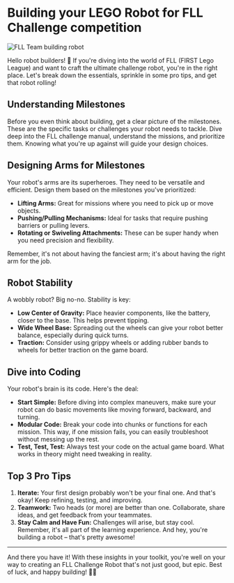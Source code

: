 # Building your LEGO Robot for FLL Challenge competition

![](/public/images/kids-robot-work.png "FLL Team building robot")


Hello robot builders! 🤖 If you're diving into the world of FLL (FIRST Lego League) and want to craft the ultimate challenge robot, you're in the right place. Let's break down the essentials, sprinkle in some pro tips, and get that robot rolling!

## Understanding Milestones

Before you even think about building, get a clear picture of the milestones. These are the specific tasks or challenges your robot needs to tackle. Dive deep into the FLL challenge manual, understand the missions, and prioritize them. Knowing what you're up against will guide your design choices.

## Designing Arms for Milestones

Your robot's arms are its superheroes. They need to be versatile and efficient. Design them based on the milestones you've prioritized:

- **Lifting Arms:** Great for missions where you need to pick up or move objects.
- **Pushing/Pulling Mechanisms:** Ideal for tasks that require pushing barriers or pulling levers.
- **Rotating or Swiveling Attachments:** These can be super handy when you need precision and flexibility.

Remember, it's not about having the fanciest arm; it's about having the right arm for the job.

## Robot Stability

A wobbly robot? Big no-no. Stability is key:

- **Low Center of Gravity:** Place heavier components, like the battery, closer to the base. This helps prevent tipping.
- **Wide Wheel Base:** Spreading out the wheels can give your robot better balance, especially during quick turns.
- **Traction:** Consider using grippy wheels or adding rubber bands to wheels for better traction on the game board.

## Dive into Coding

Your robot's brain is its code. Here's the deal:

- **Start Simple:** Before diving into complex maneuvers, make sure your robot can do basic movements like moving forward, backward, and turning.
- **Modular Code:** Break your code into chunks or functions for each mission. This way, if one mission fails, you can easily troubleshoot without messing up the rest.
- **Test, Test, Test:** Always test your code on the actual game board. What works in theory might need tweaking in reality.

## Top 3 Pro Tips

1. **Iterate:** Your first design probably won't be your final one. And that's okay! Keep refining, testing, and improving.
2. **Teamwork:** Two heads (or more) are better than one. Collaborate, share ideas, and get feedback from your teammates.
3. **Stay Calm and Have Fun:** Challenges will arise, but stay cool. Remember, it's all part of the learning experience. And hey, you're building a robot – that's pretty awesome!

---

And there you have it! With these insights in your toolkit, you're well on your way to creating an FLL Challenge Robot that's not just good, but epic. Best of luck, and happy building! 🚀🤓
